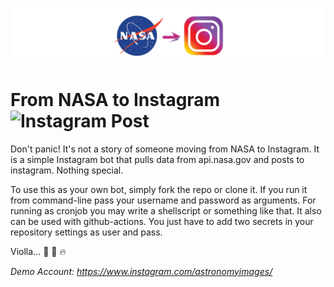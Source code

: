 <p align="center">
  <img alt="" style="{max-height: 50px}" src="https://github.com/dreygur/NASA-Insta/raw/main/images/Banner.png">
</p>

# From NASA to Instagram ![Instagram Post](https://github.com/dreygur/NASA-Insta/workflows/Instagram%20Post/badge.svg)
Don't panic! It's not a story of someone moving from NASA to Instagram.
It is a simple Instagram bot that pulls data from api.nasa.gov and posts to instagram. Nothing special.

To use this as your own bot, simply fork the repo or clone it.
If you run it from command-line pass your username and password as arguments. For running as cronjob you may write a shellscript or something like that.
It also can be used with github-actions. You just have to add two secrets in your repository settings as user and pass.

Violla... :beers: :wine_glass: :fire:

_Demo Account: https://www.instagram.com/astronomyimages/_
